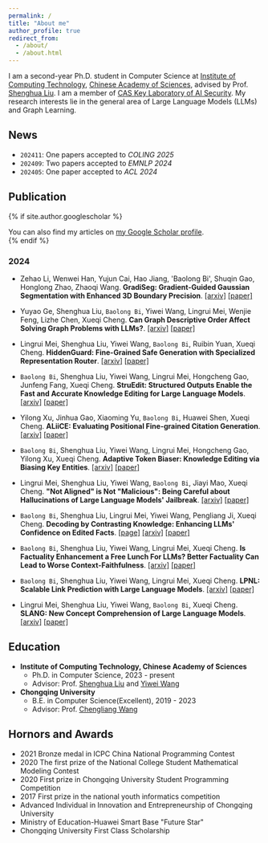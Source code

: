 ```yaml
---
permalink: /
title: "About me"
author_profile: true
redirect_from: 
  - /about/
  - /about.html
---
```


I am a second-year Ph.D. student in Computer Science at [Institute of Computing Technology](http://www.ict.ac.cn), [Chinese Academy of Sciences](https://www.cas.cn), advised by Prof. [Shenghua Liu](https://shenghua-liu.github.io). I am a member of [CAS Key Laboratory of AI Security](https://ict.cas.cn/jssgk/zzjg/kyxt/sjzn/js/). My research interests lie in the general area of Large Language Models (LLMs) and Graph Learning.

## News
- `202411`: One papers accepted to *COLING 2025*
- `202409`: Two papers accepted to *EMNLP 2024*
- `202405`: One paper accepted to *ACL 2024*

## Publication
{% if site.author.googlescholar %}
  <div class="wordwrap">You can also find my articles on <a href="{{site.author.googlescholar}}">my Google Scholar profile</a>.</div>
{% endif %}

<div class='paper-box-text' markdown="1">

### 2024
-	Zehao Li, Wenwei Han, Yujun Cai, Hao Jiang, 'Baolong Bi', Shuqin Gao, Honglong Zhao, Zhaoqi Wang. **GradiSeg: Gradient-Guided Gaussian Segmentation with Enhanced 3D Boundary Precision**.
[[arxiv]](https://arxiv.org/abs/2412.00392) [[paper]](https://arxiv.org/pdf/2412.00392)

-	Yuyao Ge, Shenghua Liu, `Baolong Bi`, Yiwei Wang, Lingrui Mei, Wenjie Feng, Lizhe Chen, Xueqi Cheng. **Can Graph Descriptive Order Affect Solving Graph Problems with LLMs?**.
[[arxiv]](https://arxiv.org/abs/2402.07140) [[paper]](https://arxiv.org/pdf/2402.07140v4)

-	Lingrui Mei, Shenghua Liu, Yiwei Wang, `Baolong Bi`, Ruibin Yuan, Xueqi Cheng. **HiddenGuard: Fine-Grained Safe Generation with Specialized Representation Router**.
[[arxiv]](https://arxiv.org/abs/2410.02684) [[paper]](https://arxiv.org/pdf/2410.02684)

-	`Baolong Bi`, Shenghua Liu, Yiwei Wang, Lingrui Mei, Hongcheng Gao, Junfeng Fang, Xueqi Cheng. **StruEdit: Structured Outputs Enable the Fast and Accurate Knowledge Editing for Large Language Models**.
[[arxiv]](https://arxiv.org/abs/2409.10132) [[paper]](https://arxiv.org/pdf/2409.10132)

-	Yilong Xu, Jinhua Gao, Xiaoming Yu, `Baolong Bi`, Huawei Shen, Xueqi Cheng. **ALiiCE: Evaluating Positional Fine-grained Citation Generation**.
[[arxiv]](https://arxiv.org/abs/2406.13375) [[paper]](https://arxiv.org/pdf/2406.13375)

-	`Baolong Bi`, Shenghua Liu, Yiwei Wang, Lingrui Mei, Hongcheng Gao, Yilong Xu, Xueqi Cheng. **Adaptive Token Biaser: Knowledge Editing via Biasing Key Entities**.
[[arxiv]](https://arxiv.org/abs/2406.12468) [[paper]](https://arxiv.org/pdf/2406.12468)

-	Lingrui Mei, Shenghua Liu, Yiwei Wang, `Baolong Bi`, Jiayi Mao, Xueqi Cheng. **"Not Aligned" is Not "Malicious": Being Careful about Hallucinations of Large Language Models' Jailbreak**.
[[arxiv]](https://arxiv.org/abs/2406.11668) [[paper]](https://arxiv.org/pdf/2406.11668)

-	`Baolong Bi`, Shenghua Liu, Lingrui Mei, Yiwei Wang, Pengliang Ji, Xueqi Cheng. **Decoding by Contrasting Knowledge: Enhancing LLMs' Confidence on Edited Facts**.
[[page]](https://deck-llm.meirtz.com/) [[arxiv]](https://arxiv.org/abs/2405.11613) [[paper]](https://arxiv.org/pdf/2405.11613.pdf)

-	`Baolong Bi`, Shenghua Liu, Yiwei Wang, Lingrui Mei, Xueqi Cheng. **Is Factuality Enhancement a Free Lunch For LLMs? Better Factuality Can Lead to Worse Context-Faithfulness**.
[[arxiv]](https://arxiv.org/abs/2404.00216) [[paper]](https://arxiv.org/pdf/2404.00216.pdf)

-	`Baolong Bi`, Shenghua Liu, Yiwei Wang, Lingrui Mei, Xueqi Cheng. **LPNL: Scalable Link Prediction with Large Language Models**.
[[arxiv]](https://arxiv.org/abs/2401.13227) [[paper]](https://arxiv.org/pdf/2401.13227.pdf)

-	Lingrui Mei, Shenghua Liu, Yiwei Wang, `Baolong Bi`, Xueqi Cheng. **SLANG: New Concept Comprehension of Large Language Models**.
[[arxiv]](https://arxiv.org/abs/2401.12585) [[paper]](https://arxiv.org/pdf/2401.12585.pdf) 

</div>
 

## Education
- **Institute of Computing Technology, Chinese Academy of Sciences**
  - Ph.D. in Computer Science, 2023 - present
  - Advisor: Prof. [Shenghua Liu](https://shenghua-liu.github.io) and [Yiwei Wang](https://wangywust.github.io/)
- **Chongqing University**
  - B.E. in Computer Science(Excellent), 2019 - 2023
  - Advisor: Prof. [Chengliang Wang](http://www.cs.cqu.edu.cn/info/1352/4177.htm)

## Hornors and Awards
  - 2021 Bronze medal in ICPC China National Programming Contest
  - 2020 The first prize of the National College Student Mathematical Modeling Contest
  - 2020 First prize in Chongqing University Student Programming Competition
  - 2017 First prize in the national youth informatics competition
  - Advanced Individual in Innovation and Entrepreneurship of Chongqing University
  - Ministry of Education-Huawei Smart Base "Future Star"
  - Chongqing University First Class Scholarship
